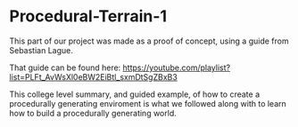 # Procedural-Terrain-1
 This part of our project was made as a proof of concept, using a guide from Sebastian Lague.
 
 That guide can be found here: https://youtube.com/playlist?list=PLFt_AvWsXl0eBW2EiBtl_sxmDtSgZBxB3
 
 This college level summary, and guided example, of how to create a procedurally generating enviroment is what we followed along with to learn how to build a procedurally generating world.
 
